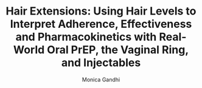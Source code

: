 ---
author: Monica Gandhi
funder: National Institutes of Health (US)
layout: grant
link:
- https://www.niaid.nih.gov//sites/default/files/2-R01-AI098472-06_Gandhi_Application.pdf
- https://www.niaid.nih.gov//sites/default/files/2-R01-AI098472-06_Ganhdi_Summary.pdf
link_name:
- Proposal
- Summary Statement
program: R01
status: funded
title: 'Hair Extensions: Using Hair Levels to Interpret Adherence, Effectiveness and
  Pharmacokinetics with Real-World Oral PrEP, the Vaginal Ring, and Injectables'
year: 2017
---